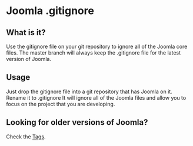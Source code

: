 Joomla .gitignore
==================================

What is it?
-------------------------------------
Use the gitignore file on your git repository to ignore all of the Joomla core files.
The master branch will always keep the .gitignore file for the latest version of Joomla.

Usage
-------------------------------
Just drop the gitignore file into a git repository that has Joomla on it. Rename it to .gitignore
It will ignore all of the Joomla files and allow you to focus on the project that you are developing.

Looking for older versions of Joomla?
----------------------------------
Check the [Tags](https://github.com/beneberle/Joomla-.gitignore/tags).